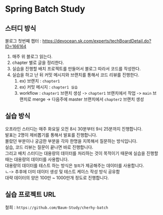 # Spring Batch Study

## 스터디 방식

블로그 첫번째 챕터 : https://devocean.sk.com/experts/techBoardDetail.do?ID=166164

1. 매주 위 블로그 읽는다.
2. chapter 별로 글을 정리한다.
3. 실습을 진행할 배치 프로젝트를 만들어서 블로그 따라서 코드를 작성한다.
4. 실습을 하고 난 뒤 커밋 메시지와 브랜치를 통해서 코드 리뷰를 진행한다.
   1. ex) 브랜치 : `chapter1`
   2. ex) 커밋 메시지 : `chapter1 실습`
   3. workflow : `chapter1` 브랜치 생성 -> `chapter1` 브랜치에서 작업 -> `main` 브랜치로 merge -> 다음주에 master 브랜치에서 `chapter2` 브랜치 생성

## 실습 방식

오프라인 스터디는 매주 화요일 오전 8시 30분부터 9시 25분까지 진행합니다.  
발표는 2명이 제비뽑기를 통해서 발표를 진행합니다.  
몰랐던 부분이나 궁금한 부분을 각자 한명을 지목해서 질문하는 방식입니다.  
실습, 코드 리뷰는 질문이 끝나면 바로 진행합니다.  
그리고 배치 스터디는 대용량의 데이터를 처리하는 것이 목적이기 때문에 실습을 진행할 때는 대용량의 데이터를 사용합니다.  
대용량의 데이터를 테스트 하는 방식은 `철희`가 제공해주는 데이터를 사용합니다.   
  ㄴ-> 추후에 더미 데이터 생성 및 테스트 케이스 작성 방식 공유함  
대략 데이터의 양은 100만 ~ 1000만개 정도로 진행합니다.  

## 실습 프로젝트 URL

철희 : `https://github.com/Baum-Study/cherhy-batch`
